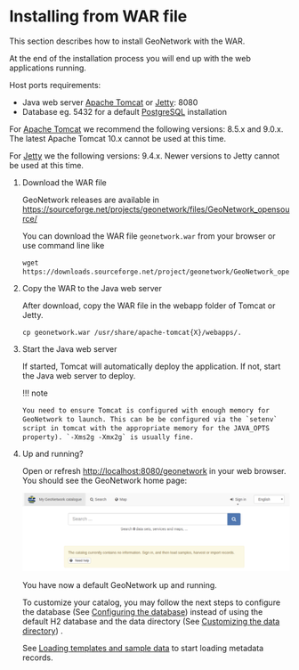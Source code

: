 # Installing from WAR file

This section describes how to install GeoNetwork with the WAR.

At the end of the installation process you will end up with the web applications running.

Host ports requirements:

-   Java web server [Apache Tomcat](https://tomcat.apache.org/) or [Jetty](https://www.eclipse.org/jetty/): 8080
-   Database eg. 5432 for a default [PostgreSQL](https://www.postgresql.org/) installation


For  [Apache Tomcat](https://tomcat.apache.org/) we recommend the following versions: 8.5.x and 9.0.x. The latest Apache Tomcat 10.x cannot be used at this time.

For [Jetty](https://www.eclipse.org/jetty/) we the following versions: 9.4.x. Newer versions to Jetty cannot be used at this time.

1.  Download the WAR file

    GeoNetwork releases are available in <https://sourceforge.net/projects/geonetwork/files/GeoNetwork_opensource/>

    You can download the WAR file `geonetwork.war` from your browser or use command line like

    ``` shell
    wget https://downloads.sourceforge.net/project/geonetwork/GeoNetwork_opensource/v3.12.2/geonetwork.war
    ```

2.  Copy the WAR to the Java web server

    After download, copy the WAR file in the webapp folder of Tomcat or Jetty.

    ``` shell
    cp geonetwork.war /usr/share/apache-tomcat{X}/webapps/.
    ```

3.  Start the Java web server

    If started, Tomcat will automatically deploy the application. If not, start the Java web server to deploy.

    !!! note

        You need to ensure Tomcat is configured with enough memory for GeoNetwork to launch. This can be be configured via the `setenv` script in tomcat with the appropriate memory for the JAVA_OPTS property). `-Xms2g -Xmx2g` is usually fine.

4.  Up and running?

    Open or refresh <http://localhost:8080/geonetwork> in your web browser. You should see the GeoNetwork home page:

    ![](img/es-empty.png)

    You have now a default GeoNetwork up and running.

    To customize your catalog, you may follow the next steps to configure the database (See [Configuring the database](configuring-database.md)) instead of using the default H2 database and the data directory (See [Customizing the data directory](customizing-data-directory.md)) .

    See [Loading templates and sample data](loading-samples.md) to start loading metadata records.
